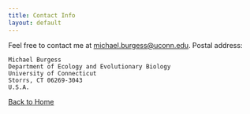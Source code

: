 ```yaml
---
title: Contact Info
layout: default
---
```

Feel free to contact me at <michael.burgess@uconn.edu>.
Postal address:

    Michael Burgess
    Department of Ecology and Evolutionary Biology
    University of Connecticut
    Storrs, CT 06269-3043
    U.S.A.
[Back to Home](https://Michael-Burgess1.github.io/)
